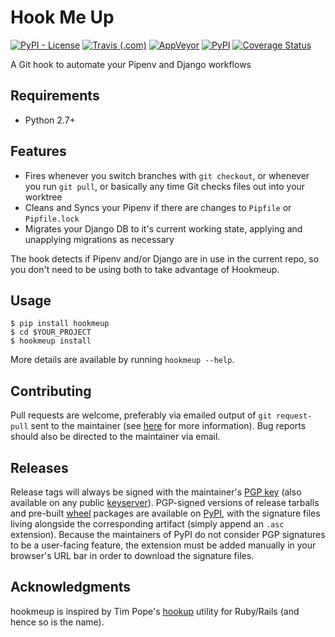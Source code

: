 # Hook Me Up

[![PyPI - License](https://img.shields.io/pypi/l/hookmeup.svg)](https://pypi.org/project/hookmeup/)
[![Travis (.com)](https://img.shields.io/travis/com/djmoch/hookmeup.svg?logo=travis)](https://travis-ci.com/djmoch/hookmeup)
[![AppVeyor](https://img.shields.io/appveyor/ci/djmoch/hookmeup.svg?logo=appveyor)](https://ci.appveyor.com/project/djmoch/hookmeup)
[![PyPI](https://img.shields.io/pypi/v/hookmeup.svg)](https://pypi.org/project/hookmeup/)
[![Coverage Status](https://coveralls.io/repos/github/djmoch/hookmeup/badge.svg?branch=master)](https://coveralls.io/github/djmoch/hookmeup?branch=master)

A Git hook to automate your Pipenv and Django workflows

## Requirements

- Python 2.7+

## Features

- Fires whenever you switch branches with `git checkout`, or whenever
  you run `git pull`, or basically any time Git checks files out into
  your worktree
- Cleans and Syncs your Pipenv if there are changes to `Pipfile` or
  `Pipfile.lock`
- Migrates your Django DB to it's current working state, applying and
  unapplying migrations as necessary

The hook detects if Pipenv and/or Django are in use in the current repo,
so you don't need to be using both to take advantage of Hookmeup.

## Usage

```
$ pip install hookmeup
$ cd $YOUR_PROJECT
$ hookmeup install
```

More details are available by running `hookmeup --help`.

## Contributing

Pull requests are welcome, preferably via emailed output of `git
request-pull` sent to the maintainer (see
[here](https://www.git-scm.com/docs/git-request-pull) for more
information).  Bug reports should also be directed to the maintainer via
email.

## Releases

Release tags will always be signed with the maintainer's [PGP
key](https://www.danielmoch.com/static/gpg.asc) (also available on any
public
[keyserver](https://pgp.mit.edu/pks/lookup?op=get&search=0x323C9F1784BDDD43)).
PGP-signed versions of release tarballs and pre-built
[wheel](https://pythonwheels.com/) packages are available on
[PyPI](https://pypi.org/project/hookmeup/), with the signature files
living alongside the corresponding artifact (simply append an `.asc`
extension). Because the maintainers of PyPI do not consider PGP
signatures to be a user-facing feature, the extension must be added
manually in your browser's URL bar in order to download the signature
files.

## Acknowledgments

hookmeup is inspired by Tim Pope's
[hookup](https://github.com/tpope/hookup) utility for Ruby/Rails (and
hence so is the name).
